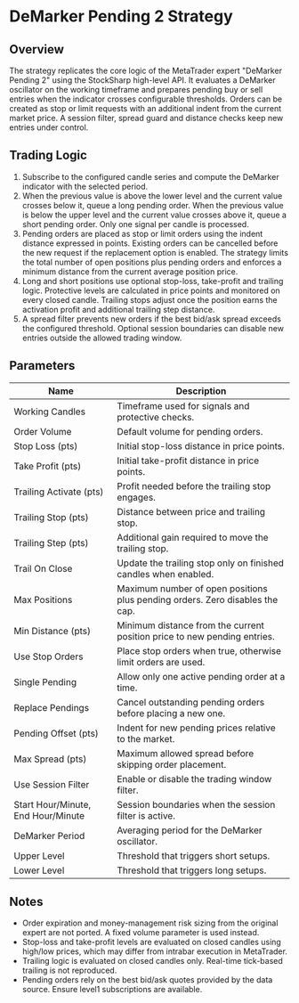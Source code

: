 # DeMarker Pending 2 Strategy

## Overview

The strategy replicates the core logic of the MetaTrader expert "DeMarker Pending 2" using the StockSharp high-level API. It evaluates a DeMarker oscillator on the working timeframe and prepares pending buy or sell entries when the indicator crosses configurable thresholds. Orders can be created as stop or limit requests with an additional indent from the current market price. A session filter, spread guard and distance checks keep new entries under control.

## Trading Logic

1. Subscribe to the configured candle series and compute the DeMarker indicator with the selected period.
2. When the previous value is above the lower level and the current value crosses below it, queue a long pending order. When the previous value is below the upper level and the current value crosses above it, queue a short pending order. Only one signal per candle is processed.
3. Pending orders are placed as stop or limit orders using the indent distance expressed in points. Existing orders can be cancelled before the new request if the replacement option is enabled. The strategy limits the total number of open positions plus pending orders and enforces a minimum distance from the current average position price.
4. Long and short positions use optional stop-loss, take-profit and trailing logic. Protective levels are calculated in price points and monitored on every closed candle. Trailing stops adjust once the position earns the activation profit and additional trailing step distance.
5. A spread filter prevents new orders if the best bid/ask spread exceeds the configured threshold. Optional session boundaries can disable new entries outside the allowed trading window.

## Parameters

| Name | Description |
| --- | --- |
| Working Candles | Timeframe used for signals and protective checks. |
| Order Volume | Default volume for pending orders. |
| Stop Loss (pts) | Initial stop-loss distance in price points. |
| Take Profit (pts) | Initial take-profit distance in price points. |
| Trailing Activate (pts) | Profit needed before the trailing stop engages. |
| Trailing Stop (pts) | Distance between price and trailing stop. |
| Trailing Step (pts) | Additional gain required to move the trailing stop. |
| Trail On Close | Update the trailing stop only on finished candles when enabled. |
| Max Positions | Maximum number of open positions plus pending orders. Zero disables the cap. |
| Min Distance (pts) | Minimum distance from the current position price to new pending entries. |
| Use Stop Orders | Place stop orders when true, otherwise limit orders are used. |
| Single Pending | Allow only one active pending order at a time. |
| Replace Pendings | Cancel outstanding pending orders before placing a new one. |
| Pending Offset (pts) | Indent for new pending prices relative to the market. |
| Max Spread (pts) | Maximum allowed spread before skipping order placement. |
| Use Session Filter | Enable or disable the trading window filter. |
| Start Hour/Minute, End Hour/Minute | Session boundaries when the session filter is active. |
| DeMarker Period | Averaging period for the DeMarker oscillator. |
| Upper Level | Threshold that triggers short setups. |
| Lower Level | Threshold that triggers long setups. |

## Notes

* Order expiration and money-management risk sizing from the original expert are not ported. A fixed volume parameter is used instead.
* Stop-loss and take-profit levels are evaluated on closed candles using high/low prices, which may differ from intrabar execution in MetaTrader.
* Trailing logic is evaluated on closed candles only. Real-time tick-based trailing is not reproduced.
* Pending orders rely on the best bid/ask quotes provided by the data source. Ensure level1 subscriptions are available.
